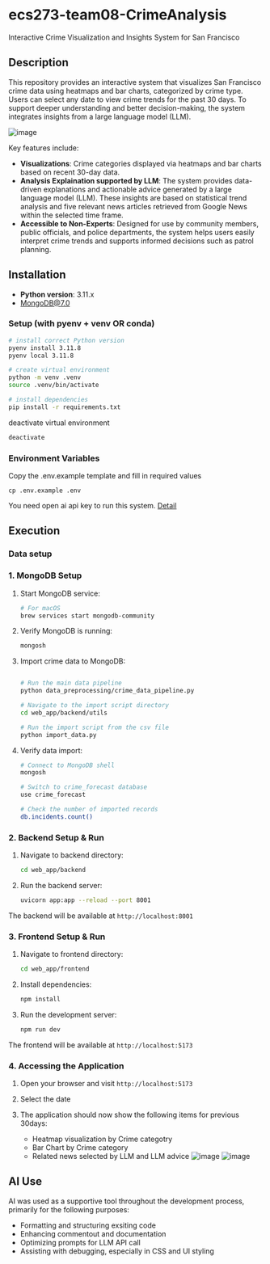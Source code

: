 # ecs273-team08-CrimeAnalysis
Interactive Crime Visualization and Insights System for San Francisco

## Description
This repository provides an interactive system that visualizes San Francisco crime data using heatmaps and bar charts, categorized by crime type. Users can select any date to view crime trends for the past 30 days. To support deeper understanding and better decision-making, the system integrates insights from a large language model (LLM).


![image](https://github.com/user-attachments/assets/f69dda93-845d-40a4-8ebf-0ba7ccb726b2)

Key features include:
- **Visualizations**: Crime categories displayed via heatmaps and bar charts based on recent 30-day data.
- **Analysis Explaination supported by LLM**: The system provides data-driven explanations and actionable advice generated by a large language model (LLM). These insights are based on statistical trend analysis and five relevant news articles retrieved from Google News within the selected time frame.
- **Accessible to Non-Experts**: Designed for use by community members, public officials, and police departments, the system helps users easily interpret crime trends and supports informed decisions such as patrol planning.




## Installation

- **Python version**: 3.11.x
- MongoDB@7.0

### Setup (with pyenv + venv OR conda)

```zsh
# install correct Python version
pyenv install 3.11.8
pyenv local 3.11.8

# create virtual environment
python -m venv .venv
source .venv/bin/activate

# install dependencies
pip install -r requirements.txt
```

deactivate virtual environment
```zsh
deactivate
```

### Environment Variables
Copy the .env.example template and fill in required values 
```
cp .env.example .env
```

You need open ai api key to run this system. [Detail](https://platform.openai.com/api-keys)




## Execution

### Data setup

### 1. MongoDB Setup


1. Start MongoDB service:
   ```zsh
   # For macOS
   brew services start mongodb-community
   ```

2. Verify MongoDB is running:
   ```zsh
   mongosh
   ```

3. Import crime data to MongoDB:
   ```zsh

   # Run the main data pipeline
   python data_preprocessing/crime_data_pipeline.py

   # Navigate to the import script directory
   cd web_app/backend/utils
   
   # Run the import script from the csv file
   python import_data.py
   ```

4. Verify data import:
   ```zsh
   # Connect to MongoDB shell
   mongosh
   
   # Switch to crime_forecast database
   use crime_forecast
   
   # Check the number of imported records
   db.incidents.count()
   ```

### 2. Backend Setup & Run

1. Navigate to backend directory:
   ```zsh
   cd web_app/backend
   ```


2. Run the backend server:
   ```bash
   uvicorn app:app --reload --port 8001
   ```

The backend will be available at `http://localhost:8001`

### 3. Frontend Setup & Run

1. Navigate to frontend directory:
   ```zsh
   cd web_app/frontend
   ```

2. Install dependencies:
   ```zsh
   npm install
   ```

3. Run the development server:
   ```zsh
   npm run dev
   ```

The frontend will be available at `http://localhost:5173`

### 4. Accessing the Application

1. Open your browser and visit `http://localhost:5173`
   
2. Select the date

3. The application should now show the following items for previous 30days:
   - Heatmap visualization by Crime categotry
   - Bar Chart by Crime category
   - Related news selected by LLM and LLM advice
![image](https://github.com/user-attachments/assets/cbdea3d9-bc62-448c-8b86-a25afc2f98cc)
![image](https://github.com/user-attachments/assets/c24f8328-2b8b-49aa-bd59-e53b94a51d0f)


## AI Use 
AI was used as a supportive tool throughout the development process, primarily for the following purposes:

- Formatting and structuring exsiting code
- Enhancing commentout and documentation
- Optimizing prompts for LLM API call
- Assisting with debugging, especially in CSS and UI styling

